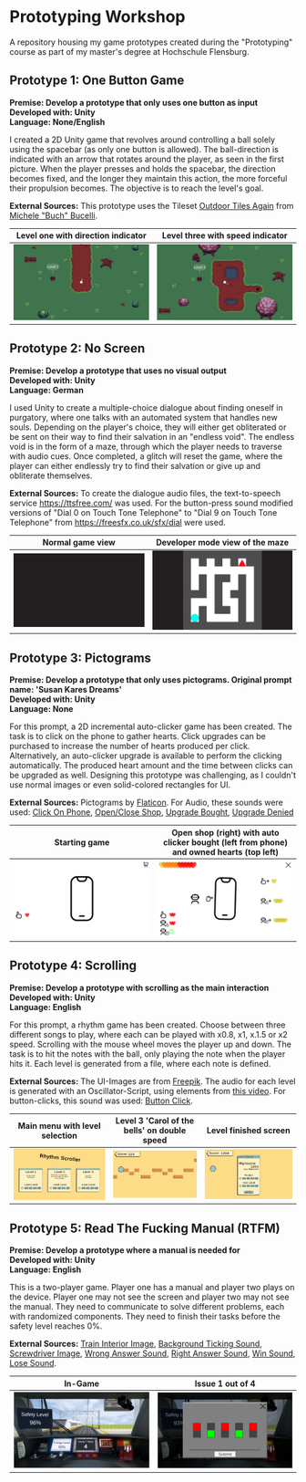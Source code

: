 # Prototyping Workshop
A repository housing my game prototypes created during the "Prototyping" course as part of my master's degree at Hochschule Flensburg.

## Prototype 1: One Button Game
**Premise: Develop a prototype that only uses one button as input**<br>
**Developed with: Unity**<br>
**Language: None/English**

I created a 2D Unity game that revolves around controlling a ball solely using the spacebar (as only one button is allowed). The ball-direction is indicated with an arrow that rotates around the player, as seen in the first picture. When the player presses and holds the spacebar, the direction becomes fixed, and the longer they maintain this action, the more forceful their propulsion becomes. The objective is to reach the level's goal. 

**External Sources:** This prototype uses the Tileset [Outdoor Tiles Again](https://opengameart.org/content/outdoor-tiles-again) from [Michele "Buch" Bucelli](https://opengameart.org/content/outdoor-tiles-again).

Level one with direction indicator | Level three with speed indicator
:--------:|:--------:
![Prototype 1 Image 1](images/proto1_1.png) | ![Prototype 1 Image 2](images/proto1_2.png)

## Prototype 2: No Screen
**Premise: Develop a prototype that uses no visual output**<br>
**Developed with: Unity**<br>
**Language: German**

I used Unity to create a multiple-choice dialogue about finding oneself in purgatory, where one talks with an automated system that handles new souls. Depending on the player's choice, they will either get obliterated or be sent on their way to find their salvation in an "endless void". The endless void is in the form of a maze, through which the player needs to traverse with audio cues. Once completed, a glitch will reset the game, where the player can either endlessly try to find their salvation or give up and obliterate themselves.

**External Sources:** To create the dialogue audio files, the text-to-speech service https://ttsfree.com/ was used. For the button-press sound modified versions of "Dial 0 on Touch Tone Telephone" to "Dial 9 on Touch Tone Telephone" from https://freesfx.co.uk/sfx/dial were used.

Normal game view | Developer mode view of the maze
:--------:|:--------:
![Prototype 2 Image 1](images/proto2_1.png) | ![Prototype 2 Image 2](images/proto2_2.png)

## Prototype 3: Pictograms

**Premise: Develop a prototype that only uses pictograms. Original prompt name: 'Susan Kares Dreams'**<br>
**Developed with: Unity**<br>
**Language: None**

For this prompt, a 2D incremental auto-clicker game has been created. The task is to click on the phone to gather hearts. Click upgrades can be purchased to increase the number of hearts produced per click. Alternatively, an auto-clicker upgrade is available to perform the clicking automatically. The produced heart amount and the time between clicks can be upgraded as well.
Designing this prototype was challenging, as I couldn't use normal images or even solid-colored rectangles for UI.

**External Sources:** Pictograms by <a href="https://www.flaticon.com/uicons">Flaticon</a>.
For Audio, these sounds were used:
[Click On Phone](https://freesound.org/people/Raclure/sounds/483600/),
[Open/Close Shop](https://freesound.org/people/plasterbrain/sounds/396193/),
[Upgrade Bought](https://freesound.org/people/Jagadamba/sounds/254756/),
[Upgrade Denied](https://freesound.org/people/burnttoys/sounds/9243/)


Starting game | Open shop (right) with auto clicker bought (left from phone) and owned hearts (top left)
:--------:|:--------:
![Prototype 3 Image 1](images/proto3_1.png) | ![Prototype 3 Image 2](images/proto3_2.png)


## Prototype 4: Scrolling

**Premise: Develop a prototype with scrolling as the main interaction**<br>
**Developed with: Unity**<br>
**Language: English**


For this prompt, a rhythm game has been created. Choose between three different songs to play, where each can be played with x0.8, x1, x.1.5 or x2 speed. Scrolling with the mouse wheel moves the player up and down. The task is to hit the notes with the ball, only playing the note when the player hits it. Each level is generated from a file, where each note is defined.

**External Sources:** The UI-Images are from <a href="https://www.freepik.com/free-vector/hand-drawn-retro-computer-windows-element_41775760.htm#query=windows%20ui&position=3&from_view=keyword&track=ais">Freepik</a>.
The audio for each level is generated with an Oscillator-Script, using elements from [this video](https://www.youtube.com/watch?v=GqHFGMy_51c). For button-clicks, this sound was used: [Button Click](https://freesound.org/people/Jagadamba/sounds/254756/).


Main menu with level selection | Level 3 'Carol of the bells' on double speed | Level finished screen
:--------:|:--------:|:--------:
![Prototype 4 Image 1](images/proto4_1.gif) | ![Prototype 4 Image 2](images/proto4_2.gif) | ![Prototype 4 Image 3](images/proto4_3.gif)

## Prototype 5: Read The Fucking Manual (RTFM)

**Premise: Develop a prototype where a manual is needed for**<br>
**Developed with: Unity**<br>
**Language: English**

This is a two-player game. Player one has a manual and player two plays on the device. Player one may not see the screen and player two may not see the manual. They need to communicate to solve different problems, each with randomized components. They need to finish their tasks before the safety level reaches 0%.

**External Sources:** 
[Train Interior Image](https://www.axiomtek.com/Default.aspx?MenuId=Solutions&FunctionId=SolutionView&ItemId=1698&Title=Train+Control+System), 
[Background Ticking Sound](https://mixkit.co/free-sound-effects/game/),
[Screwdriver Image](https://www.campbellsci.de/35675),
[Wrong Answer Sound](https://freesound.org/people/burnttoys/sounds/9243/),
[Right Answer Sound](https://freesound.org/people/plasterbrain/sounds/396193/),
[Win Sound](https://pixabay.com/sound-effects/short-crowd-cheer-6713/),
[Lose Sound](https://pixabay.com/sound-effects/fail-144746/).


In-Game | Issue 1 out of 4
:--------:|:--------:
![Prototype 5 Image 1](images/proto5_1.jpg) | ![Prototype 5 Image 2](images/proto5_2.png)
